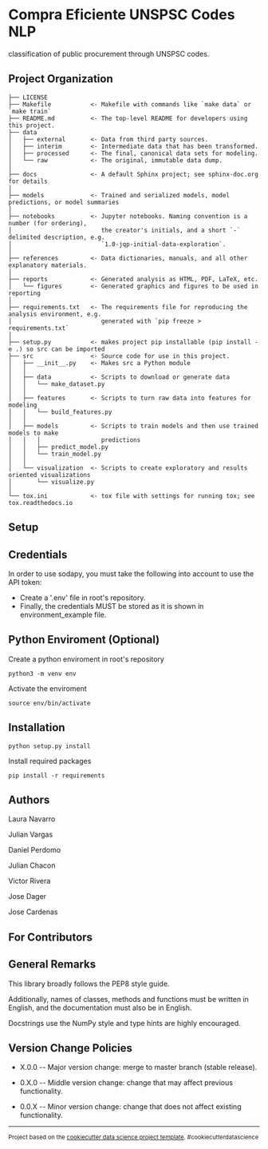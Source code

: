 Compra Eficiente UNSPSC Codes NLP
==============================

classification of public procurement through UNSPSC codes.

Project Organization
------------

    ├── LICENSE
    ├── Makefile           <- Makefile with commands like `make data` or `make train`
    ├── README.md          <- The top-level README for developers using this project.
    ├── data
    │   ├── external       <- Data from third party sources.
    │   ├── interim        <- Intermediate data that has been transformed.
    │   ├── processed      <- The final, canonical data sets for modeling.
    │   └── raw            <- The original, immutable data dump.
    │
    ├── docs               <- A default Sphinx project; see sphinx-doc.org for details
    │
    ├── models             <- Trained and serialized models, model predictions, or model summaries
    │
    ├── notebooks          <- Jupyter notebooks. Naming convention is a number (for ordering),
    │                         the creator's initials, and a short `-` delimited description, e.g.
    │                         `1.0-jqp-initial-data-exploration`.
    │
    ├── references         <- Data dictionaries, manuals, and all other explanatory materials.
    │
    ├── reports            <- Generated analysis as HTML, PDF, LaTeX, etc.
    │   └── figures        <- Generated graphics and figures to be used in reporting
    │
    ├── requirements.txt   <- The requirements file for reproducing the analysis environment, e.g.
    │                         generated with `pip freeze > requirements.txt`
    │
    ├── setup.py           <- makes project pip installable (pip install -e .) so src can be imported
    ├── src                <- Source code for use in this project.
    │   ├── __init__.py    <- Makes src a Python module
    │   │
    │   ├── data           <- Scripts to download or generate data
    │   │   └── make_dataset.py
    │   │
    │   ├── features       <- Scripts to turn raw data into features for modeling
    │   │   └── build_features.py
    │   │
    │   ├── models         <- Scripts to train models and then use trained models to make
    │   │   │                 predictions
    │   │   ├── predict_model.py
    │   │   └── train_model.py
    │   │
    │   └── visualization  <- Scripts to create exploratory and results oriented visualizations
    │       └── visualize.py
    │
    └── tox.ini            <- tox file with settings for running tox; see tox.readthedocs.io

Setup
------------

Credentials
-----------

In order to use sodapy, you must take the following into account to use the API token:
- Create a '.env' file in root's repository.
- Finally, the credentials MUST be stored as it is shown in environment_example file.

Python Enviroment (Optional)
-----------

Create a python enviroment in root's repository
```
python3 -m venv env
```

Activate the enviroment
```
source env/bin/activate
```


Installation
------------
```
python setup.py install
```

Install required packages
```
pip install -r requirements
```

Authors
------------

Laura Navarro

Julian Vargas

Daniel Perdomo

Julian Chacon

Victor Rivera

Jose Dager

Jose Cardenas

For Contributors
------------

General Remarks
-----------
This library broadly follows the PEP8 style guide.

Additionally, names of classes, methods and functions must be written in English, and the documentation must also be in English.

Docstrings use the NumPy style and type hints are highly encouraged.

Version Change Policies
-----------
- X.0.0 -- Major version change: merge to master branch (stable release).

- 0.X.0 -- Middle version change: change that may affect previous functionality.

- 0.0.X -- Minor version change: change that does not affect existing functionality.


--------

<p><small>Project based on the <a target="_blank" href="https://drivendata.github.io/cookiecutter-data-science/">cookiecutter data science project template</a>. #cookiecutterdatascience</small></p>
